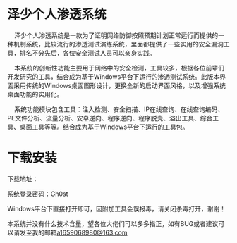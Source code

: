 # 泽少个人渗透系统
  <p> &nbsp;&nbsp;&nbsp;&nbsp;泽少个人渗透系统是一款为了证明网络防御按照预期计划正常运行而提供的一种机制系统，比较流行的渗透测试演练系统，里面都提供了一些实用的安全漏洞工具，排名不分先后，各位安全测试人员可以亲身实践。</p>
  <p> &nbsp;&nbsp;&nbsp;&nbsp;本系统的创新性功能主要用于网络中的安全检测，工具较多，根据各位前辈们开发研究的工具，结合成为基于Windows平台下运行的渗透测试系统。此版本界面采用传统的Windows桌面图形设计，更换全新的启动界面风格，以及增强系统桌面功能的实用化。</p>
  <p> &nbsp;&nbsp;&nbsp;&nbsp;系统功能模块包含工具：注入检测、安全扫描、IP在线查询、在线查询编码、PE文件分析、流量分析、安卓逆向、程序逆向、程序脱壳、溢出工具、综合工具、桌面工具等等。结合成为基于Windows平台下运行的工具包。</p>
  
下载安装
=
  <p>下载地址： </p>
  <p>系统登录密码：Gh0st</p>
  <p>Windows平台下直接打开即可，因附加工具会误报毒，请关闭杀毒打开，谢谢！</p>
  <p>本系统并没有什么技术含量，望各位大佬们可以多多指正，如有BUG或者建议可以请发至我的邮箱<a href="mailto:a1659068980@163.com">a1659068980@163.com</a></p>
